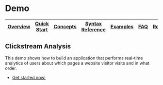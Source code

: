 # Demo

| [Overview](/docs/) |[Quick Start](/docs/quickstart#quick-start) | [Concepts](/docs/concepts.md#concepts) | [Syntax Reference](/docs/syntax-reference.md#syntax-reference) | [Examples](/docs/examples.md#examples) | [FAQ](/docs/faq.md#frequently-asked-questions)  | [Roadmap](/docs/roadmap.md#roadmap) | Demo |
|---|----|-----|----|----|----|----|----|



## Clickstream Analysis

This demo shows how to build an application that performs real-time analytics of users about which pages a website visitor visits and in what order.

- [Get started now!](/ksql-examples/examples/clickstream-analysis/)